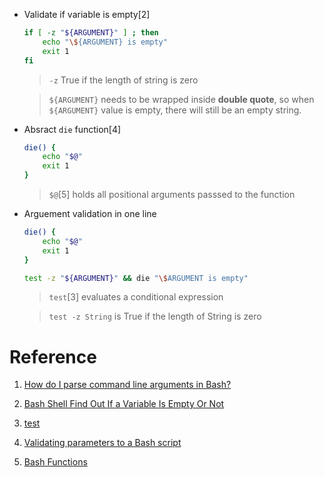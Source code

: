 - Validate if variable is empty[2]


    ``` bash
    if [ -z "${ARGUMENT}" ] ; then 
        echo "\${ARGUMENT} is empty"
        exit 1
    fi
    ```

    > `-z` True if the length of string is zero

    > `${ARGUMENT}` needs to be wrapped inside **double quote**, so when `${ARGUMENT}` value is empty, there will still be an empty string.


- Absract `die` function[4]

    ``` bash
    die() {
        echo "$@"
        exit 1
    }
    ```

    > `$@`[5] holds all positional arguments passsed to the function

- Arguement validation in one line 

    ``` bash
    die() {
        echo "$@"
        exit 1
    }

    test -z "${ARGUMENT}" && die "\$ARGUMENT is empty"
    ```

    > `test`[3] evaluates a conditional expression

    > `test -z String` is True if the length of String is zero


# Reference 

1. [How do I parse command line arguments in Bash?](https://stackoverflow.com/questions/192249/how-do-i-parse-command-line-arguments-in-bash)

2. [Bash Shell Find Out If a Variable Is Empty Or Not](https://www.cyberciti.biz/faq/unix-linux-bash-script-check-if-variable-is-empty/)

3. [test](https://ss64.com/bash/test.html)

4. [Validating parameters to a Bash script](https://stackoverflow.com/questions/699576/validating-parameters-to-a-bash-script#answer-699613)

5. [Bash Functions](https://linuxize.com/post/bash-functions/#passing-arguments-to-bash-functions)
